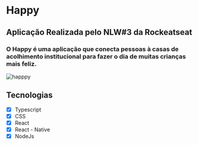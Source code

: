 # Happy 
## Aplicação Realizada pelo NLW#3 da Rockeatseat 
### O Happy é uma aplicação que conecta pessoas à casas de acolhimento institucional para fazer o dia de muitas crianças mais feliz.

![happpy](https://user-images.githubusercontent.com/37936745/96495271-0230bf00-121e-11eb-8085-45e21eee1680.png)

## Tecnologias

- [x] Typescript
- [x] CSS
- [x] React
- [x] React - Native
- [x] NodeJs
